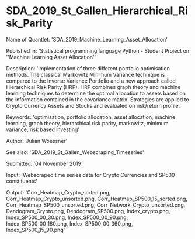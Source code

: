 # SDA_2019_St_Gallen_Hierarchical_Risk_Parity

Name of Quantlet: 'SDA_2019_Machine_Learning_Asset_Allocation'

Published in: 'Statistical programming language Python - Student Project on ''Machine Learning Asset Allocation''

Description: 'Implementation of three different portfolio optimisation methods. The classical Markowitz Minimum Variance technique is compared to the Inverse Variance Portfolio and a new approach called Hierarchical Risk Parity (HRP). HRP combines graph theory and machine learning techniques to determine the optimal allocation to assets based on the information contained in the covariance matrix. Strategies are applied to Crypto Currency Assets and Stocks and evaluated on risk/return profile.'

Keywords: 'optimisation, portfolio allocation, asset allocation, machine learning, graph theory, hierarchical risk parity, markowitz, minimum variance, risk based investing'

Author: 'Julian Woessner'

See also: 'SDA_2019_St_Gallen_Webscraping_Timeseries'

Submitted:  '04 November 2019'

Input: 'Webscraped time series data for Crypto Currencies and SP500 constituents'

Output:  'Corr_Heatmap_Crypto_sorted.png, Corr_Heatmap_Crypto_unsorted.png, Corr_Heatmap_SP500_15_sorted.png, Corr_Heatmap_SP500_unsorted.png, Corr_Network_Crypto_unsorted.png, Dendogram_Crypto.png, Dendogram_SP500.png, Index_crypto.png, Index_SP500_00_30.png, Index_SP500_00_90.png, Index_SP500_00_180.png, Index_SP500_00_360.png, Index_SP500_15_90.png'
